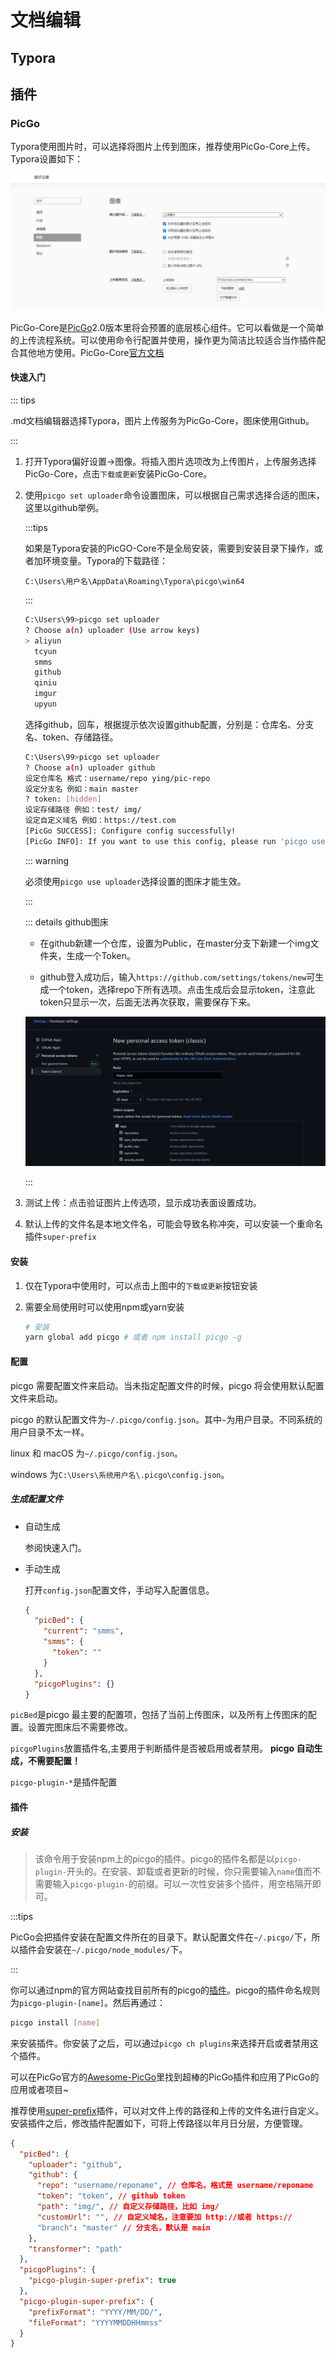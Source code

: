 # 文档编辑

## Typora

## 插件

### PicGo

Typora使用图片时，可以选择将图片上传到图床，推荐使用PicGo-Core上传。Typora设置如下：

![image-20230224113148838](https://raw.githubusercontent.com/ying010/pic-repo/master/img/2023/02/24/20230224113149.png)

PicGo-Core是[PicGo](https://github.com/Molunerfinn/PicGo)2.0版本里将会预置的底层核心组件。它可以看做是一个简单的上传流程系统。可以使用命令行配置并使用，操作更为简洁比较适合当作插件配合其他地方使用。PicGo-Core[官方文档](https://picgo.github.io/PicGo-Core-Doc/zh/guide/)

#### 快速入门

::: tips

.md文档编辑器选择Typora，图片上传服务为PicGo-Core，图床使用Github。

:::

1. 打开Typora偏好设置->图像。将插入图片选项改为上传图片，上传服务选择PicGo-Core，点击`下载或更新`安装PicGo-Core。

2. 使用`picgo set uploader`命令设置图床，可以根据自己需求选择合适的图床，这里以github举例。

   :::tips

    如果是Typora安装的PicGO-Core不是全局安装，需要到安装目录下操作，或者加环境变量。Typora的下载路径：

   `C:\Users\用户名\AppData\Roaming\Typora\picgo\win64`

   :::

   ```sh
   C:\Users\99>picgo set uploader
   ? Choose a(n) uploader (Use arrow keys)
   > aliyun
     tcyun
     smms
     github
     qiniu
     imgur
     upyun
   ```

   选择github，回车，根据提示依次设置github配置，分别是：仓库名、分支名、token、存储路径。

   ```sh
   C:\Users\99>picgo set uploader
   ? Choose a(n) uploader github
   设定仓库名 格式：username/repo ying/pic-repo
   设定分支名 例如：main master
   ? token: [hidden]
   设定存储路径 例如：test/ img/
   设定自定义域名 例如：https://test.com
   [PicGo SUCCESS]: Configure config successfully!
   [PicGo INFO]: If you want to use this config, please run 'picgo use uploader'
   ```

   ::: warning

   必须使用`picgo use uploader`选择设置的图床才能生效。

   :::

   ::: details github图床

   - 在github新建一个仓库，设置为Public，在master分支下新建一个img文件夹，生成一个Token。

   - github登入成功后，输入`https://github.com/settings/tokens/new`可生成一个token，选择repo下所有选项。点击生成后会显示token，注意此token只显示一次，后面无法再次获取，需要保存下来。

   ![image-20230224120429775](https://raw.githubusercontent.com/ying010/pic-repo/master/img/2023/02/24/20230224120430.png)

   :::

3. 测试上传：点击验证图片上传选项，显示成功表面设置成功。

4. 默认上传的文件名是本地文件名，可能会导致名称冲突，可以安装一个重命名插件`super-prefix`

#### 安装

1. 仅在Typora中使用时，可以点击上图中的`下载或更新`按钮安装

2. 需要全局使用时可以使用npm或yarn安装

   ```sh
   # 安装
   yarn global add picgo # 或者 npm install picgo -g
   ```

#### 配置

picgo 需要配置文件来启动。当未指定配置文件的时候，picgo 将会使用默认配置文件来启动。

picgo 的默认配置文件为`~/.picgo/config.json`。其中`~`为用户目录。不同系统的用户目录不太一样。

linux 和 macOS 为`~/.picgo/config.json`。

windows 为`C:\Users\系统用户名\.picgo\config.json`。

##### 生成配置文件

- 自动生成

  参阅快速入门。

- 手动生成

  打开`config.json`配置文件，手动写入配置信息。

  ```json
  {
    "picBed": {
      "current": "smms",
      "smms": {
        "token": ""
      }
    },
    "picgoPlugins": {}
  }
  ```

`picBed`是picgo 最主要的配置项，包括了当前上传图床，以及所有上传图床的配置。设置完图床后不需要修改。

`picgoPlugins`放置插件名,主要用于判断插件是否被启用或者禁用。 **picgo 自动生成，不需要配置！**

`picgo-plugin-*`是插件配置

#### 插件

#####  安装

> 该命令用于安装npm上的picgo的插件。picgo的插件名都是以`picgo-plugin-`开头的。在安装、卸载或者更新的时候，你只需要输入`name`值而不需要输入`picgo-plugin-`的前缀。可以一次性安装多个插件，用空格隔开即可。

:::tips

PicGo会把插件安装在配置文件所在的目录下。默认配置文件在`~/.picgo/`下，所以插件会安装在`~/.picgo/node_modules/`下。

:::

你可以通过npm的官方网站查找目前所有的picgo的[插件](https://www.npmjs.com/search?q=picgo-plugin-)。picgo的插件命名规则为`picgo-plugin-[name]`。然后再通过：

```sh
picgo install [name]
```

来安装插件。你安装了之后，可以通过`picgo ch plugins`来选择开启或者禁用这个插件。

可以在PicGo官方的[Awesome-PicGo](https://github.com/PicGo/Awesome-PicGo)里找到超棒的PicGo插件和应用了PicGo的应用或者项目~

推荐使用[super-prefix](https://github.com/gclove/picgo-plugin-super-prefix#readme)插件，可以对文件上传的路径和上传的文件名进行自定义。安装插件之后，修改插件配置如下，可将上传路径以年月日分层，方便管理。

```json
{
  "picBed": {
    "uploader": "github",
    "github": {
      "repo": "username/reponame", // 仓库名，格式是 username/reponame
      "token": "token", // github token
      "path": "img/", // 自定义存储路径，比如 img/
      "customUrl": "", // 自定义域名，注意要加 http://或者 https://
      "branch": "master" // 分支名，默认是 main
    },
    "transformer": "path"
  },
  "picgoPlugins": {
    "picgo-plugin-super-prefix": true
  },
  "picgo-plugin-super-prefix": {
    "prefixFormat": "YYYY/MM/DD/",
    "fileFormat": "YYYYMMDDHHmmss"
  }
}
```

